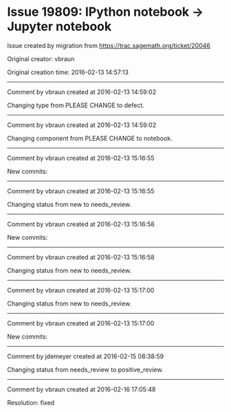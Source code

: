 # Issue 19809: IPython notebook -> Jupyter notebook

Issue created by migration from https://trac.sagemath.org/ticket/20046

Original creator: vbraun

Original creation time: 2016-02-13 14:57:13




---

Comment by vbraun created at 2016-02-13 14:59:02

Changing type from PLEASE CHANGE to defect.


---

Comment by vbraun created at 2016-02-13 14:59:02

Changing component from PLEASE CHANGE to notebook.


---

Comment by vbraun created at 2016-02-13 15:16:55

New commits:


---

Comment by vbraun created at 2016-02-13 15:16:55

Changing status from new to needs_review.


---

Comment by vbraun created at 2016-02-13 15:16:58

New commits:


---

Comment by vbraun created at 2016-02-13 15:16:58

Changing status from new to needs_review.


---

Comment by vbraun created at 2016-02-13 15:17:00

Changing status from new to needs_review.


---

Comment by vbraun created at 2016-02-13 15:17:00

New commits:


---

Comment by jdemeyer created at 2016-02-15 08:38:59

Changing status from needs_review to positive_review.


---

Comment by vbraun created at 2016-02-16 17:05:48

Resolution: fixed
